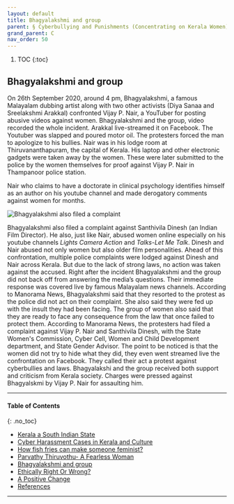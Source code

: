 ```yaml
---
layout: default
title: Bhagyalakshmi and group  
parent: § Cyberbullying and Punishments (Concentrating on Kerala Women)  
grand_parent: C
nav_order: 50 
---
```

<style>
.dont-break-out {
  /* These are technically the same, but use both */
  overflow-wrap: break-word;
  word-wrap: break-word;

     -ms-word-break: break-all;
  /* This is the dangerous one in WebKit, as it breaks things wherever */
  word-break: break-all;
  /* Instead use this non-standard one: */
  word-break: break-word;
}

.youtube-container {
    position: relative;
    width: 100%;
    height: 0;
    padding-bottom: 56.25%;
}
.youtube-video {
    position: absolute;
    top: 0;
    left: 0;
    width: 100%;
    height: 100%;
}

</style>

<div class="dont-break-out" markdown="1">

1. TOC
{:toc}

## Bhagyalakshmi and group
On 26th September 2020, around 4 pm, Bhagyalakshmi, a famous Malayalam dubbing artist along with two other activists (Diya Sanaa and Sreelakshmi Arakkal) confronted Vijay P. Nair, a YouTuber for posting abusive videos against women. Bhagyalakshmi and the group, video recorded the whole incident. Arakkal live-streamed it on Facebook. The Youtuber was slapped and poured motor oil. The protesters forced the man to apologize to his bullies. Nair was in his lodge room at Thiruvananthapuram, the capital of Kerala. His laptop and other electronic gadgets were taken away by the women. These were later submitted to the police by the women themselves for proof against Vijay P. Nair in Thampanoor police station.

Nair who claims to have a doctorate in clinical psychology identifies himself as an author on his youtube channel and made derogatory comments against women for months.

![Bhagyalakshmi also filed a complaint](https://statics.bsafes.com/images/papers/Cyberbullying-and-Punishments-Concentrating-on-Kerala-Women-fig-1.png)

Bhagyalakshmi also filed a complaint against Santhivila Dinesh (an Indian Film Director). He also, just like Nair, abused women online especially on his youtube channels *Lights Camera Action* and *Talks-Let Me Talk*. Dinesh and Nair abused not only women but also older film personalities. Ahead of this confrontation, multiple police complaints were lodged against Dinesh and Nair across Kerala. But due to the lack of strong laws, no action was taken against the accused. Right after the incident Bhagyalakshmi and the group did not back off from answering the media’s questions. Their immediate response was covered live by famous Malayalam news channels. According to Manorama News, Bhagyalakshmi said that they resorted to the protest as the police did not act on their complaint. She also said they were fed up with the insult they had been facing. The group of women also said that they are ready to face any consequence from the law that once failed to protect them. According to Manorama News, the protesters had filed a complaint against Vijay P. Nair and Santhivila Dinesh, with the State Women's Commission, Cyber Cell, Women and Child Development department, and State Gender Advisor. The point to be noticed is that the women did not try to hide what they did, they even went streamed live the confrontation on Facebook. They called their act a protest against cyberbullies and laws. Bhagyalakshi and the group received both support and criticism from Kerala society. Charges were pressed against Bhagyalskmi by Vijay P. Nair for assaulting him.

***

#### Table of Contents
{: .no_toc}

<ul><li> <a href="/docs/cyberbully/Cyberbullying-and-Punishments-Concentrating-on-Kerala-Women-1/">Kerala a South Indian State</a></li><li> <a href="/docs/cyberbully/Cyberbullying-and-Punishments-Concentrating-on-Kerala-Women-2/">Cyber Harassment Cases in Kerala and Culture</a></li><li> <a href="/docs/cyberbully/Cyberbullying-and-Punishments-Concentrating-on-Kerala-Women-3/">How fish fries can make someone feminist?</a></li><li> <a href="/docs/cyberbully/Cyberbullying-and-Punishments-Concentrating-on-Kerala-Women-4/">Parvathy Thiruvothu- A Fearless Woman</a></li><li> <a href="/docs/cyberbully/Cyberbullying-and-Punishments-Concentrating-on-Kerala-Women-5/">Bhagyalakshmi and group</a></li><li> <a href="/docs/cyberbully/Cyberbullying-and-Punishments-Concentrating-on-Kerala-Women-6/">Ethically Right Or Wrong?</a></li><li> <a href="/docs/cyberbully/Cyberbullying-and-Punishments-Concentrating-on-Kerala-Women-7/">A Positive Change</a></li><li> <a href="/docs/cyberbully/Cyberbullying-and-Punishments-Concentrating-on-Kerala-Women-8/">References</a></li></ul>

***

</div>
